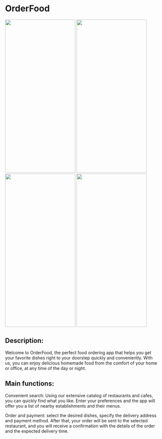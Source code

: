 # OrderFood
<img src="https://github.com/Ad4mWest/OrderFood/assets/118524522/49eb316b-cb77-46aa-883d-4290226e1bca" width="230" height="500">
<img src="https://github.com/Ad4mWest/OrderFood/assets/118524522/8a947a1f-3dd2-4f33-aa83-e071ae3a3d33" width="230" height="500">
<img src="https://github.com/Ad4mWest/OrderFood/assets/118524522/6305c134-3c9e-40a3-a13b-49d0e8bcf175" width="230" height="500">
<img src="https://github.com/Ad4mWest/OrderFood/assets/118524522/6b2ff9bd-e831-4ed9-9338-9653b234040a" width="230" height="500">

## Description:
Welcome to OrderFood, the perfect food ordering app that helps you get your favorite dishes right to your doorstep quickly and conveniently. With us, you can enjoy delicious homemade food from the comfort of your home or office, at any time of the day or night.

## Main functions:
Convenient search: Using our extensive catalog of restaurants and cafes, you can quickly find what you like. Enter your preferences and the app will offer you a list of nearby establishments and their menus.

Order and payment: select the desired dishes, specify the delivery address and payment method. After that, your order will be sent to the selected restaurant, and you will receive a confirmation with the details of the order and the expected delivery time.
